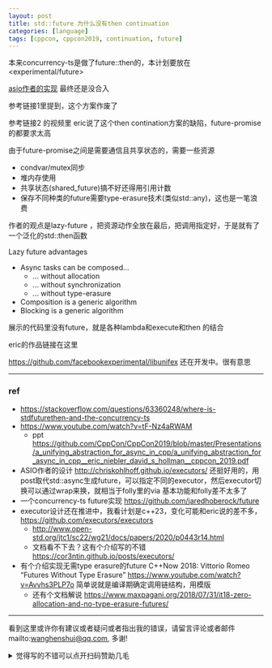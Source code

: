```yaml
---
layout: post
title: std::future 为什么没有then continuation
categories: [language]
tags: [cppcon, cppcon2019, continuation, future]
---
```



本来concurrency-ts是做了future::then的，本计划要放在<experimental/future> 

[asio作者的实现](https://github.com/chriskohlhoff/executors) 最终还是没合入

参考链接1里提到，这个方案作废了

参考链接2 的视频里 eric说了这个then contination方案的缺陷，future-promise的都要求太高

由于future-promise之间是需要通信且共享状态的，需要一些资源

- condvar/mutex同步
- 堆内存使用
- 共享状态(shared_future)搞不好还得用引用计数
- 保存不同种类的future需要type-erasure技术(类似std::any)，这也是一笔浪费

作者的观点是lazy-future ，把资源动作全放在最后，把调用指定好，于是就有了一个泛化的std::then函数

Lazy future advantages

- Async tasks can be composed... 
  - ... without allocation
  - ... without synchronization 
  -  ... without type-erasure
- Composition is a generic algorithm 
- Blocking is a generic algorithm



展示的代码里没有future，就是各种lambda和execute和then 的结合

eric的作品链接在这里

https://github.com/facebookexperimental/libunifex 还在开发中。很有意思

---

### ref

- https://stackoverflow.com/questions/63360248/where-is-stdfuturethen-and-the-concurrency-ts
- https://www.youtube.com/watch?v=tF-Nz4aRWAM
  - ppt https://github.com/CppCon/CppCon2019/blob/master/Presentations/a_unifying_abstraction_for_async_in_cpp/a_unifying_abstraction_for_async_in_cpp__eric_niebler_david_s_hollman__cppcon_2019.pdf
- ASIO作者的设计 http://chriskohlhoff.github.io/executors/ 还挺好用的，用post取代std::async生成future，可以指定不同的executor，然后executor切换可以通过wrap来换，就相当于folly里的via 基本功能和folly差不太多了
- 一个concurrency-ts future实现 https://github.com/jaredhoberock/future
- executor设计还在推进中，我看计划是c++23，变化可能和eric说的差不多，https://github.com/executors/executors 
  - http://www.open-std.org/jtc1/sc22/wg21/docs/papers/2020/p0443r14.html
  - 文档看不下去？这有个介绍写的不错 https://cor3ntin.github.io/posts/executors/
- 有个介绍实现无需type erasure的future C++Now 2018: Vittorio Romeo “Futures Without Type Erasure” https://www.youtube.com/watch?v=Avvhs3PLP7o 简单说就是编译期确定调用链结构，用模版
  - 还有个文档解说 https://www.maxpagani.org/2018/07/31/it18-zero-allocation-and-no-type-erasure-futures/



---

看到这里或许你有建议或者疑问或者指出我的错误，请留言评论或者邮件mailto:wanghenshui@qq.com, 多谢! 
<details>
<summary>觉得写的不错可以点开扫码赞助几毛</summary>
<img src="https://wanghenshui.github.io/assets/wepay.png" alt="微信转账">
</details>